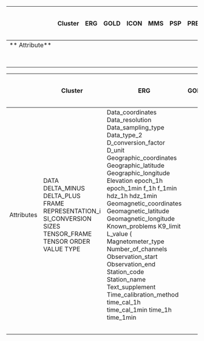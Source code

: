 |                | Cluster | ERG | GOLD | ICON | MMS | PSP | PRBEM | RBSP (Van Allen Probes) | Solar Orbiter |
| -------------- | ------- | --- | ---- | ---- | --- | --- | ----- | ----------------------- | ------------- |
| ** Attribute** |         |     |      |      |     |     |       |                         |               |
|                |         |     |      |      |     |     |       |                         |               |
|                |         |     |      |      |     |     |       |                         |               |
|                |         |     |      |      |     |     |       |                         | M             |
|                |         |     |      |      |     |     |       |                         |               |

<style>
</style>

|            | Cluster                                                                                                     | ERG                                                                                                                                                                                                                                                                                                                                                                                                                                                                                                            | GOLD | ICON                                                                                       | MMS                                                           | PSP | PRBEM | RBSP (Van Allen Probes) | Solar Orbiter |
| ---------- | ----------------------------------------------------------------------------------------------------------- | -------------------------------------------------------------------------------------------------------------------------------------------------------------------------------------------------------------------------------------------------------------------------------------------------------------------------------------------------------------------------------------------------------------------------------------------------------------------------------------------------------------- | ---- | ------------------------------------------------------------------------------------------ | ------------------------------------------------------------- | --- | ----- | ----------------------- | ------------- |
| Attributes | DATA DELTA_MINUS DELTA_PLUS FRAME REPRESENTATION_i SI_CONVERSION SIZES TENSOR_FRAME TENSOR ORDER VALUE TYPE | Data_coordinates Data_resolution Data_sampling_type Data_type_2 D_conversion_factor D_unit Geographic_coordinates Geographic_latitude Geographic_longitude Elevation epoch_1h epoch_1min f_1h f_1min hdz_1h hdz_1min Geomagnetic_coordinates Geomagnetic_latitude Geomagnetic_longitude Known_problems K9_limit L_value ( Magnetometer_type Number_of_channels Observation_start Observation_end Station_code Station_name Text_supplement Time_calibration_method time_cal_1h time_cal_1min time_1h time_1min |      | _ChunkingSizes _DeflateLevel _FillValue Long_Name _Shuffle Valid_Max Valid_Min Valid_Range | COORDINATE_SYSTEM TENSOR_ORDER REPRESENTATION_i OPERATOR_TYPE |     |       |                         |               |
|            |                                                                                                             |                                                                                                                                                                                                                                                                                                                                                                                                                                                                                                                |      |                                                                                            |                                                               |     |       |                         |               |
|            |                                                                                                             |                                                                                                                                                                                                                                                                                                                                                                                                                                                                                                                |      |                                                                                            |                                                               |     |       |                         |               |
|            |                                                                                                             |                                                                                                                                                                                                                                                                                                                                                                                                                                                                                                                |      |                                                                                            |                                                               |     |       |                         |               |
|            |                                                                                                             |                                                                                                                                                                                                                                                                                                                                                                                                                                                                                                                |      |                                                                                            |                                                               |     |       |                         |               |
|            |                                                                                                             |                                                                                                                                                                                                                                                                                                                                                                                                                                                                                                                |      |                                                                                            |                                                               |     |       |                         |               |
